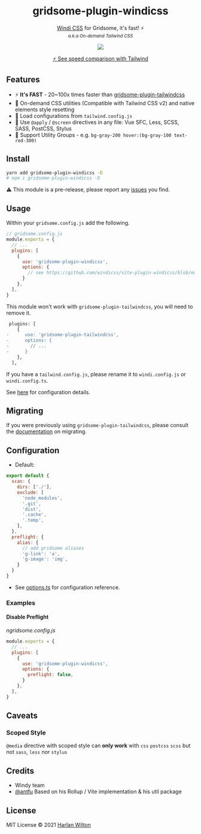 <h1 align='center'>gridsome-plugin-windicss</h1>

<p align='center'><a href="https://github.com/windicss/windicss">Windi CSS</a> for Gridsome, it's fast! ⚡️<br>
<sup><em>a.k.a On-demand Tailwind CSS</em></sup>
</p>

<p align='center'>
<a href='https://www.npmjs.com/package/nuxt-windicss'>
<img src='https://img.shields.io/npm/v/nuxt-windicss?color=0EA5E9&label='>
</a>
</p>

<p align='center'>
<a href='https://twitter.com/antfu7/status/1361398324587163648'>⚡️ See speed comparison with Tailwind</a>
</p>

## Features

- ⚡️ **It's FAST** - 20~100x times faster than [gridsome-plugin-tailwindcss](https://github.com/brandonpittman/gridsome-plugin-tailwindcss)
- 🧩 On-demand CSS utilities (Compatible with Tailwind CSS v2) and native elements style resetting
- 🍃 Load configurations from `tailwind.config.js`
- 📄 Use `@apply` / `@screen` directives in any file: Vue SFC, Less, SCSS, SASS, PostCSS, Stylus
- 🎳 Support Utility Groups - e.g. `bg-gray-200 hover:(bg-gray-100 text-red-300)`

## Install

```bash
yarn add gridsome-plugin-windicss -D
# npm i gridsome-plugin-windicss -D
```

:warning: This module is a pre-release, please report any [issues](https://github.com/windicss/gridsome-plugin-windicss/issues) you find.

## Usage

Within your `gridsome.config.js` add the following.

```js
// gridsome.config.js
module.exports = {
  // ...
  plugins: [
    {
      use: 'gridsome-plugin-windicss',
      options: {
        // see https://github.com/windicss/vite-plugin-windicss/blob/main/packages/plugin-utils/src/options.ts
      }
    },
  ],
}
```

This module won't work with `gridsome-plugin-tailwindcss`, you will need to remove it.

```diff
 plugins: [
    {
-      use: 'gridsome-plugin-tailwindcss',
-      options: {
-        // ...
-      }
    },
  ],
```

If you have a `tailwind.config.js`, please rename it to `windi.config.js` or `windi.config.ts`.

See [here](https://windicss.netlify.app/guide/configuration.html) for configuration details.


## Migrating

If you were previously using `gridsome-plugin-tailwindcss`, please consult the [documentation](https://windicss.netlify.app/guide/migration.html) on migrating.

## Configuration

- Default:
```js
export default {
  scan: {
    dirs: ['./'],
    exclude: [
      'node_modules',
      '.git',
      'dist',
      '.cache',
      '.temp',
    ],
  },
  preflight: {
    alias: {
      // add gridsome aliases
      'g-link': 'a',
      'g-image': 'img',
    }
  }
}
```  

- See [options.ts](https://github.com/windicss/vite-plugin-windicss/blob/main/packages/plugin-utils/src/options.ts) for configuration reference.

### Examples

#### Disable Preflight

_ngridsome.config.js_
```js
module.exports = {
  // ...
  plugins: [
    {
      use: 'gridsome-plugin-windicss',
      options: {
        preflight: false,
      }
    },
  ],
}
```

## Caveats

### Scoped Style

`@media` directive with scoped style can **only work** with `css` `postcss` `scss` but not `sass`, `less` nor `stylus`

## Credits

- Windy team
- [@antfu](https://github.com/antfu) Based on his Rollup / Vite implementation & his util package

## License

MIT License © 2021 [Harlan Wilton](https://github.com/harlan-zw)

